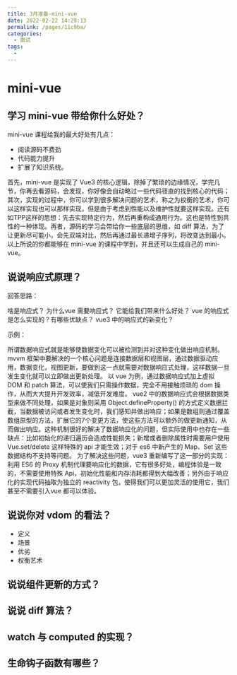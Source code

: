```yaml
---
title: 3月准备-mini-vue
date: 2022-02-22 14:28:13
permalink: /pages/11c9ba/
categories:
  - 面试
tags:
  - 
---
```


# mini-vue

## 学习 mini-vue 带给你什么好处？

mini-vue 课程给我的最大好处有几点：

- 阅读源码不费劲 
- 代码能力提升 
- 扩展了知识系统。

首先，mini-vue 是实现了 Vue3 的核心逻辑，除掉了繁琐的边缘情况，学完几节，你再去看源码，会发现，你好像会自动略过一些代码径直的找到核心的代码；其次，实现的过程中，你可以学到很多解决问题的艺术，称之为权衡的艺术，你可以这样实现也可以那样实现，但是由于考虑到性能以及维护性就要这样实现。还有如TPP这样的思想：先去实现特定行为，然后再重构成通用行为。这也是特性到共性的一种体现。再者，源码的学习会带给你一些底层的思维，如 diff 算法，为了让更新尽可能小，会先双端对比，然后再通过最长递增子序列，将改变达到最小。以上所说的你都能够在 mini-vue 的课程中学到，并且还可以生成自己的 mini-vue。 

## 说说响应式原理？

回答思路：

啥是响应式？
为什么vue 需要响应式？
它能给我们带来什么好处？
vue 的响应式是怎么实现的？有哪些优缺点？
vue3 中的响应式的新变化？

示例：

所谓数据响应式就是能够使数据变化可以被检测到并对这种变化做出响应机制。
mvvm 框架中要解决的一个核心问题是连接数据层和视图层，通过数据驱动应用，数据变化，视图更新，要做到这一点就需要对数据响应式处理，这样数据一旦发生变化就可以立即做出更新处理。
以 vue 为例，通过数据响应式加上虚拟 DOM 和 patch 算法，可以使我们只需操作数据，完全不用接触烦琐的 dom 操作，从而大大提升开发效率，减低开发难度。
vue2 中的数据响应式会根据数据类型来做不同处理，如果是对象则采用 Object.defineProperty() 的方式定义数据拦截，当数据被访问或者发生变化时，我们感知并做出响应；如果是数组则通过覆盖数组原型的方法，扩展它的7个变更方法，使这些方法可以额外的做更新通知，从而做出响应。这种机制很好的解决了数据响应化的问题，但实际使用中也存在一些缺点：比如初始化的递归遍历会造成性能损失；新增或者删除属性时需要用户使用 Vue.set/delete 这样特殊的 api 才能生效；对于 es6 中新产生的 Map、Set 这些数据结构不支持等问题。
为了解决这些问题，vue3 重新编写了这一部分的实现：利用 ES6 的 Proxy 机制代理要响应化的数据，它有很多好处，编程体验是一致的，不需要使用特殊 Api，初始化性能和内存消耗都得到大幅改善；另外由于响应化的实现代码抽取为独立的 reactivity 包，使得我们可以更加灵活的使用它，我们甚至不需要引入vue 都可以体验。

## 说说你对 vdom 的看法？

- 定义
- 场景
- 优劣
- 权衡艺术


## 说说组件更新的方式？

## 说说 diff 算法？

## watch 与 computed 的实现？

## 生命钩子函数有哪些？